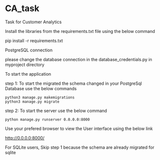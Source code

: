 # CA_task
Task for Customer Analytics


Install the libraries from the requirements.txt file using the below command
 
 pip install -r requirements.txt
 
 
PostgreSQL connection

please change the database connection in the database_credentials.py in myproject directory

To start the application


step 1:
   To start the migrated the schema changed in your PostgreSql Database use the below commands
   
    python3 manage.py makemigrations
    python3 manage.py migrate
    
 step 2: 
    To start the server use the below command
    
    python manage.py runserver 0.0.0.0:8000
    
 Use your prefered browser to view the User interface using the below link
 
 http://0.0.0.0:8000/
 
 For SQLite users, Skip step 1 because the schema are already migrated for sqlite

